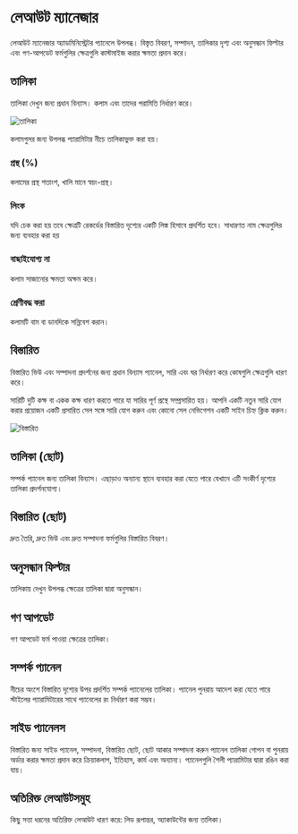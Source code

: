 # লেআউট ম্যানেজার

লেআউট ম্যানেজার অ্যাডমিনিস্ট্রেটর প্যানেলে উপলব্ধ। বিস্তৃত বিবরণ, সম্পাদন, তালিকার দৃশ্য এবং অনুসন্ধান ফিল্টার এবং গণ-আপডেট ফর্মগুলির ক্ষেত্রগুলি কাস্টমাইজ করার ক্ষমতা প্রদান করে।

## তালিকা

তালিকা দেখুন জন্য প্রধান বিন্যাস। কলাম এবং তাদের পরামিতি নির্ধারণ করে।

![তালিকা](../_static/images/administration/layout-manager/list.png)

কলামগুলর  জন্য উপলব্ধ প্যারামিটার নীচে তালিকাভুক্ত করা হয়।

### প্রস্থ (%)

কলামের প্রস্থ শতাংশ, খালি মানে স্বয়ং-প্রস্থ।

### লিংক

যদি চেক করা হয় তবে ক্ষেত্রটি রেকর্ডের বিস্তারিত দৃশ্যের একটি লিঙ্ক হিসাবে প্রদর্শিত হবে। সাধারণত নাম ক্ষেত্রগুলির জন্য ব্যবহার করা হয়

### বাছাইযোগ্য না

কলাম সাজানোর ক্ষমতা অক্ষম করে।

### শ্রেণীবদ্ধ করা

কলামটি বাম বা ডানদিকে সন্নিবেশ করান।

## বিস্তারিত

বিস্তারিত ভিউ এবং সম্পাদনা প্রদর্শনের জন্য প্রধান বিন্যাস প্যানেল, সারি এবং ঘর নির্ধারণ করে কোষগুলি ক্ষেত্রগুলি ধারণ করে।

সারিটি দুটি কক্ষ বা একক কক্ষ ধারণ করতে পারে যা সারির পূর্ণ প্রস্থে সম্প্রসারিত হয়। আপনি একটি নতুন সারি যোগ করার প্রয়োজন একটি প্রসারিত সেল সঙ্গে সারি যোগ করুন এবং কোনো সেল নেভিগেশন একটি সাইন চিহ্ন ক্লিক করুন।

![বিস্তারিত](../_static/images/administration/layout-manager/detail.png)

## তালিকা (ছোট)

সম্পর্ক প্যানেল জন্য তালিকা বিন্যাস। এছাড়াও অন্যান্য স্থানে ব্যবহার করা যেতে পারে যেখানে এটি সংকীর্ণ দৃশ্যের তালিকা প্রদর্শনযোগ্য।

## বিস্তারিত (ছোট)

দ্রুত তৈরি, দ্রুত ভিউ এবং দ্রুত সম্পাদনা ফর্মগুলির বিস্তারিত বিবরণ।

## অনুসন্ধান ফিল্টার

তালিকায় দেখুন উপলব্ধ ক্ষেত্রের তালিকা দ্বারা অনুসন্ধান।

## গণ আপডেট

গণ আপডেট ফর্ম পাওয়া ক্ষেত্রের তালিকা।

## সম্পর্ক প্যানেল

নীচের অংশে বিস্তারিত দৃশ্যের উপর প্রদর্শিত সম্পর্ক প্যানেলের তালিকা। প্যানেল পুনরায় আদেশ করা যেতে পারে স্টাইলের প্যারামিটারের সাথে প্যানেলের রং নির্ধারণ করা সম্ভব।

## সাইড প্যানেলস

বিস্তারিত জন্য সাইড প্যানেল, সম্পাদনা, বিস্তারিত ছোট, ছোট আকার সম্পাদনা করুন প্যানেল তালিকা গোপন বা পুনরায় অর্ডার করার ক্ষমতা প্রদান করে ক্রিয়াকলাপ, ইতিহাস, কার্য এবং অন্যান্য। প্যানেলগুলি শৈলী প্যারামিটার দ্বারা রঙিন করা যায়।

## অতিরিক্ত লেআউটসমুহ

কিছু সত্তা ধরনের অতিরিক্ত লেআউট ধারণ করে: লিড রূপান্তর, অ্যাকাউন্টের জন্য তালিকা।
